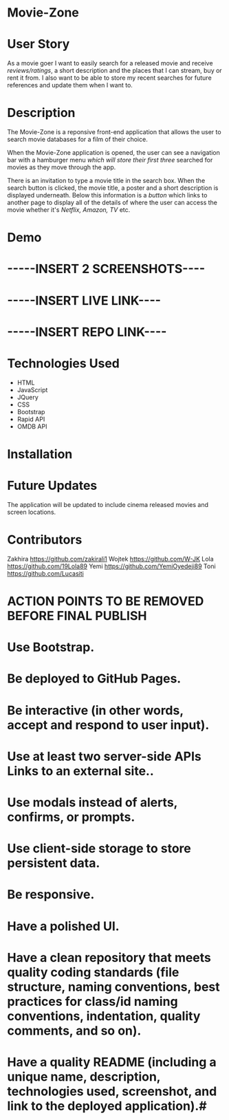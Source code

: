 # Movie-Zone

# User Story
As a movie goer I want to easily search for a released movie and receive *reviews/ratings*, a short description and the places that I can stream, buy or rent it from.
I also want to be able to store my recent searches for future references and update them when I want to.

# Description
The Movie-Zone is a reponsive front-end application that allows the user to search movie databases for a film of their choice.

When the Movie-Zone application is opened, the user can see a navigation bar with a hamburger menu *which will store their first three* searched for movies as they move through the app.

There is an invitation to type a movie title in the search box. When the search button is clicked, the movie title, a poster and a short description is displayed underneath.
Below this information is a *button* which links to another page to display all of the details of where the user can access the movie whether it's *Netflix, Amazon, TV* etc.

# Demo
# -----INSERT 2 SCREENSHOTS----

# -----INSERT LIVE LINK----
# -----INSERT REPO LINK----


# Technologies Used
- HTML
- JavaScript
- JQuery
- CSS
- Bootstrap
- Rapid API
- OMDB API

# Installation




# Future Updates
The application will be updated to include cinema released movies and screen locations.


# Contributors
Zakhira https://github.com/zakirali1
Wojtek https://github.com/W-JK
Lola https://github.com/19Lola89
Yemi https://github.com/YemiOyedeji89
Toni https://github.com/Lucasiti




# **ACTION POINTS TO BE REMOVED BEFORE FINAL PUBLISH**

# Use Bootstrap.

# Be deployed to GitHub Pages.

# Be interactive (in other words, accept and respond to user input).

# Use at least two server-side APIs Links to an external site..

# Use modals instead of alerts, confirms, or prompts.

# Use client-side storage to store persistent data.

# Be responsive.

# Have a polished UI.

# Have a clean repository that meets quality coding standards (file structure, naming conventions, best practices for class/id naming conventions, indentation, quality comments, and so on).

# Have a quality README (including a unique name, description, technologies used, screenshot, and link to the deployed application).#